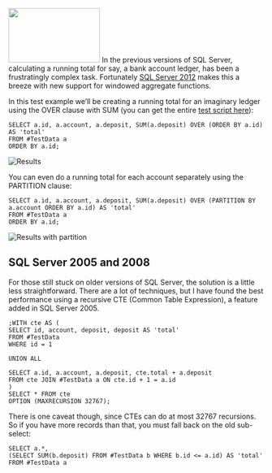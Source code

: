 <img class="floatleft" title="Running total" src="/images/blog/calculate-a-running-total-in-sql-server-2012/running-total.png" alt="" width="180" height="107"> In the previous versions of SQL Server, calculating a running total for say, a bank account ledger, has been a frustratingly complex task. Fortunately [SQL Server 2012](http://www.microsoft.com/sql/) makes this a breeze with new support for windowed aggregate functions.
<!-- more-->
In this test example we’ll be creating a running total for an imaginary ledger using the OVER clause with SUM (you can get the entire [test script here](/images/blog/calculate-a-running-total-in-sql-server-2012/running-total-sql-server-2012.txt)):

    SELECT a.id, a.account, a.deposit, SUM(a.deposit) OVER (ORDER BY a.id) AS 'total'
    FROM #TestData a
    ORDER BY a.id;

![Results](/images/blog/calculate-a-running-total-in-sql-server-2012/results.png)

You can even do a running total for each account separately using the PARTITION clause:

    SELECT a.id, a.account, a.deposit, SUM(a.deposit) OVER (PARTITION BY a.account ORDER BY a.id) AS 'total'
    FROM #TestData a
    ORDER BY a.id;

![Results with partition](/images/blog/calculate-a-running-total-in-sql-server-2012/results-partition.png)

## SQL Server 2005 and 2008

For those still stuck on older versions of SQL Server, the solution is a little less straightforward. There are a lot of techniques, but I have found the best performance using a recursive CTE (Common Table Expression), a feature added in SQL Server 2005.

    ;WITH cte AS (
    SELECT id, account, deposit, deposit AS 'total'
    FROM #TestData
    WHERE id = 1

    UNION ALL

    SELECT a.id, a.account, a.deposit, cte.total + a.deposit
    FROM cte JOIN #TestData a ON cte.id + 1 = a.id
    )
    SELECT * FROM cte
    OPTION (MAXRECURSION 32767);

There is one caveat though, since CTEs can do at most 32767 recursions. So if you have more records than that, you must fall back on the old sub-select:

    SELECT a.*,
    (SELECT SUM(b.deposit) FROM #TestData b WHERE b.id <= a.id) AS 'total'
    FROM #TestData a
